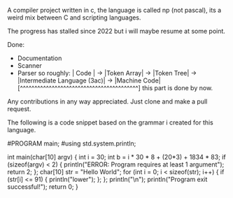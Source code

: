A compiler project written in c, the language is called np (not pascal), its a weird mix between C and scripting languages.

The progress has stalled since 2022 but i will maybe resume at some point.

Done:
- Documentation
- Scanner
- Parser
so roughly:
| Code | -> |Token Array| -> |Token Tree| -> |Intermediate Language (3ac)| -> |Machine Code|
[^^^^^^^^^^^^^^^^^^^^^^^^^^^^^^^^^^^^^^^^^]
this part is done by now.

Any contributions in any way appreciated. Just clone and make a pull request. 

The following is a code snippet based on the grammar i created for this language.

#PROGRAM main;
#using std.system.println;

int main(char[10] argv) {
	int i = 30;
	int b = i * 30 * 8 + (20*3) + 1834 * 83;
	if (sizeof(argv) < 2) {
		println("ERROR: Program requires at least 1 argument");
		return 2;
	};
	char[10] str = "Hello World";
	for (int i = 0; i < sizeof(str); i++) {
		if (str[i] <= 91) {
			println("lower");
		};
	};
	println("\n");
	println("Program exit successful!");
	return 0;
}
